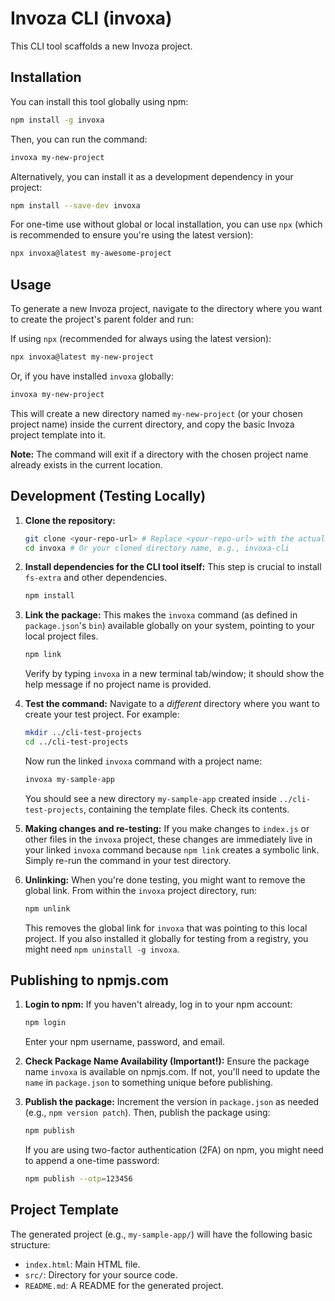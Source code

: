 # Invoza CLI (invoxa)

This CLI tool scaffolds a new Invoza project.

## Installation

You can install this tool globally using npm:
```bash
npm install -g invoxa
```
Then, you can run the command:
```bash
invoxa my-new-project
```

Alternatively, you can install it as a development dependency in your project:
```bash
npm install --save-dev invoxa
```

For one-time use without global or local installation, you can use `npx` (which is recommended to ensure you're using the latest version):
```bash
npx invoxa@latest my-awesome-project
```

## Usage

To generate a new Invoza project, navigate to the directory where you want to create the project's parent folder and run:

If using `npx` (recommended for always using the latest version):
```bash
npx invoxa@latest my-new-project
```

Or, if you have installed `invoxa` globally:
```bash
invoxa my-new-project
```

This will create a new directory named `my-new-project` (or your chosen project name) inside the current directory, and copy the basic Invoza project template into it.

**Note:** The command will exit if a directory with the chosen project name already exists in the current location.

## Development (Testing Locally)

1.  **Clone the repository:**
    ```bash
    git clone <your-repo-url> # Replace <your-repo-url> with the actual repository URL
    cd invoxa # Or your cloned directory name, e.g., invoxa-cli
    ```
2.  **Install dependencies for the CLI tool itself:**
    This step is crucial to install `fs-extra` and other dependencies.
    ```bash
    npm install
    ```
3.  **Link the package:**
    This makes the `invoxa` command (as defined in `package.json`'s `bin`) available globally on your system, pointing to your local project files.
    ```bash
    npm link
    ```
    Verify by typing `invoxa` in a new terminal tab/window; it should show the help message if no project name is provided.

4.  **Test the command:**
    Navigate to a *different* directory where you want to create your test project. For example:
    ```bash
    mkdir ../cli-test-projects
    cd ../cli-test-projects
    ```
    Now run the linked `invoxa` command with a project name:
    ```bash
    invoxa my-sample-app
    ```
    You should see a new directory `my-sample-app` created inside `../cli-test-projects`, containing the template files. Check its contents.

5.  **Making changes and re-testing:**
    If you make changes to `index.js` or other files in the `invoxa` project, these changes are immediately live in your linked `invoxa` command because `npm link` creates a symbolic link. Simply re-run the command in your test directory.

6.  **Unlinking:**
    When you're done testing, you might want to remove the global link.
    From within the `invoxa` project directory, run:
    ```bash
    npm unlink
    ```
    This removes the global link for `invoxa` that was pointing to this local project. If you also installed it globally for testing from a registry, you might need `npm uninstall -g invoxa`.

## Publishing to npmjs.com

1.  **Login to npm:**
    If you haven't already, log in to your npm account:
    ```bash
    npm login
    ```
    Enter your npm username, password, and email.

2.  **Check Package Name Availability (Important!):**
    Ensure the package name `invoxa` is available on npmjs.com. If not, you'll need to update the `name` in `package.json` to something unique before publishing.

3.  **Publish the package:**
    Increment the version in `package.json` as needed (e.g., `npm version patch`).
    Then, publish the package using:
    ```bash
    npm publish
    ```
    If you are using two-factor authentication (2FA) on npm, you might need to append a one-time password:
    ```bash
    npm publish --otp=123456
    ```

## Project Template

The generated project (e.g., `my-sample-app/`) will have the following basic structure:

-   `index.html`: Main HTML file.
-   `src/`: Directory for your source code.
-   `README.md`: A README for the generated project.
